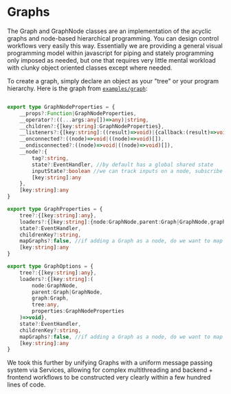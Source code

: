 # Graphs

The Graph and GraphNode classes are an implementation of the acyclic graphs and node-based hierarchical programming. You can design control workflows very easily this way. Essentially we are providing a general visual programming model within javascript for piping and stately programming only imposed as needed, but one that requires very little mental workload with clunky object oriented classes except where needed.

To create a graph, simply declare an object as your "tree" or your program hierarchy. Here is the graph from [`examples/graph`](../examples/graph/):

```ts


```



```ts
export type GraphNodeProperties = {
    __props?:Function|GraphNodeProperties,
    __operator?:((...args:any[])=>any)|string,
    __children?:{[key:string]:GraphNodeProperties},
    __listeners?:{[key:string]:((result)=>void)|{callback:(result)=>void}},
    __onconnected?:((node)=>void|((node)=>void)[]),
    __ondisconnected?:((node)=>void|((node)=>void)[]),
    __node?:{
        tag?:string,
        state?:EventHandler, //by default has a global shared state
        inputState?:boolean //we can track inputs on a node, subscribe to state with 'input' on the end of the tag or 'tag.prop' 
        [key:string]:any
    },
    [key:string]:any
}
```

```ts
export type GraphProperties = {
    tree?:{[key:string]:any},
    loaders?:{[key:string]:{node:GraphNode,parent:Graph|GraphNode,graph:Graph,tree:any,properties:GraphNodeProperties}},
    state?:EventHandler,
    childrenKey?:string,
    mapGraphs?:false, //if adding a Graph as a node, do we want to map all the graph's nodes with the parent graph tag denoting it (for uniqueness)?
    [key:string]:any
}

export type GraphOptions = {
    tree?:{[key:string]:any},
    loaders?:{[key:string]:(
        node:GraphNode,
        parent:Graph|GraphNode,
        graph:Graph,
        tree:any,
        properties:GraphNodeProperties
    )=>void},
    state?:EventHandler,
    childrenKey?:string,
    mapGraphs?:false, //if adding a Graph as a node, do we want to map all the graph's nodes with the parent graph tag denoting it (for uniqueness)?
    [key:string]:any
}
```

We took this further by unifying Graphs with a uniform message passing system via Services, allowing for complex multithreading and backend + frontend workflows to be constructed very clearly within a few hundred lines of code.